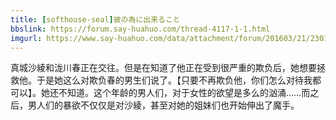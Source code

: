 ```yaml
---
title: [softhouse-seal]彼の為に出来ること
bbslink: https://forum.say-huahuo.com/thread-4117-1-1.html
imgurl: https://www.say-huahuo.com/data/attachment/forum/201603/21/230126qw8asmn5ce5f5yea.jpg
---
```


真城沙綾和泷川春正在交往。但是在知道了他正在受到很严重的欺负后，她想要拯救他。于是她这么对欺负春的男生们说了。【只要不再欺负他，你们怎么对待我都可以】。她还不知道。这个年龄的男人们，对于女性的欲望是多么的汹涌……而之后，男人们的暴欲不仅仅是对沙綾，甚至对她的姐妹们也开始伸出了魔手。<!--more-->
